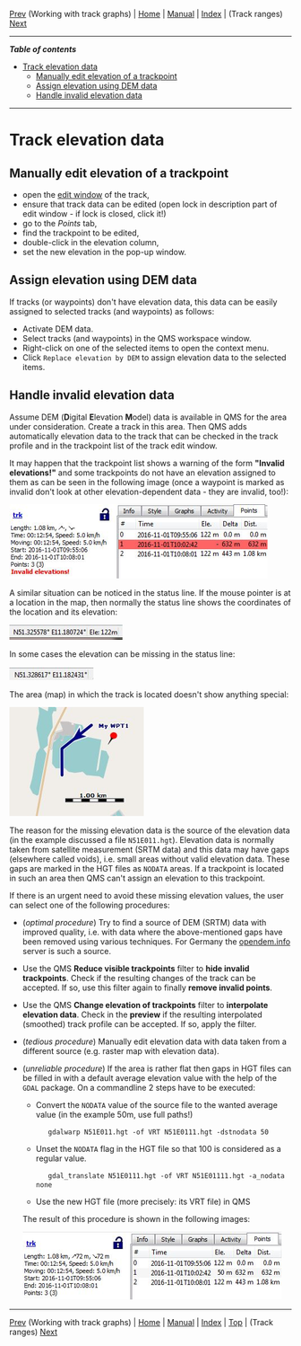 [Prev](DocGisItemsTrkGraphs) (Working with track graphs) | [Home](Home) | [Manual](DocMain) | [Index](AxAdvIndex) | (Track ranges) [Next](DocGisItemsTrkRange)
- - -

***Table of contents***

* [Track elevation data](#track-elevation-data)
    * [Manually edit elevation of a trackpoint](#manually-edit-elevation-of-a-trackpoint)
    * [Assign elevation using DEM data](#assign-elevation-using-dem-data)
    * [Handle invalid elevation data](#handle-invalid-elevation-data)

* * * * * * * * * *
 
# Track elevation data

## Manually edit elevation of a trackpoint

* open the [edit window][TrkEdit] of the track,
* ensure that track data can be edited (open lock in description part of edit window - if lock is closed, click it!)
* go to the _Points_ tab,
* find the trackpoint to be edited,
* double-click in the elevation column,
* set the new elevation in the pop-up window.

## Assign elevation using DEM data

If tracks (or waypoints) don't have elevation data, this data can be easily assigned to selected tracks (and waypoints) as follows:

* Activate DEM data.
* Select tracks (and waypoints) in the QMS workspace window.
* Right-click on one of the selected items to open the context menu.
* Click `Replace elevation by DEM` to assign elevation data to the selected items.

## Handle invalid elevation data


Assume DEM (**D**igital **E**levation **M**odel) data is available in QMS for the area under consideration. Create
a track in this area. Then QMS adds automatically elevation data to the track that can be checked in the track profile and
in the trackpoint list of the track edit window.

It may happen that the trackpoint list shows a warning of the form __"Invalid elevations!"__ and some trackpoints do not have
an elevation assigned to them as can be seen in the following image (once a waypoint is marked as invalid don't look at
other elevation-dependent data - they are invalid, too!):

![Invalid track elevation](images/DocFaq/DEM10.jpg "Invalid track elevation")

A similar situation can be noticed in the status line. If the mouse pointer is at a location in the map, then normally the
status line shows the coordinates of the location and its elevation:

![Status line with elevation](images/DocFaq/DEM11.jpg "Status line with elevation")

In some cases the elevation can be missing in the status line:

![Status line without elevation](images/DocFaq/DEM12.jpg "Status line without elevation")

The area (map) in which the track is located doesn't show anything special:

![DEM data with gaps](images/DocFaq/DEM0.jpg "DEM data with gaps")

The reason for the missing elevation data is the source of the elevation data (in the example discussed
a file `N51E011.hgt`). Elevation data
is normally taken from satellite measurement (SRTM data) and this data may have gaps (elsewhere called voids), i.e. small areas without valid elevation
data. These gaps are marked in the HGT files as `NODATA` areas. If a trackpoint is located in such an area then QMS can't
assign an elevation to this trackpoint.

If there is an urgent need to avoid these missing elevation values, the user can select one of the following procedures:

* (_optimal procedure_) Try to find a source of DEM (SRTM) data with improved quality, i.e. with data where the
above-mentioned gaps have been removed using various techniques. For Germany the
[opendem.info](https://opendem.info/download_srtm.html) server is such a source.
* Use the QMS __Reduce visible trackpoints__ filter to __hide invalid trackpoints__. Check if
the resulting changes of the track can be accepted. If so, use this filter again to finally __remove
invalid points__.

* Use the QMS __Change elevation of trackpoints__ filter to __interpolate elevation data__. Check in the __preview__
if the resulting interpolated (smoothed) track profile can be accepted. If so, apply the filter.

* (_tedious procedure_) Manually edit elevation data with data taken from a different source (e.g. raster map
with elevation data).

* (_unreliable procedure_) If the area is rather flat then gaps in HGT files can be filled in with a default average elevation
value with the help of the `GDAL` package. On a commandline 2 steps have to be executed:

    * Convert the `NODATA` value of the source file to the wanted average value (in the example 50m, use full paths!)

             gdalwarp N51E011.hgt -of VRT N51E0111.hgt -dstnodata 50

    * Unset the `NODATA` flag in the HGT file so that 100 is considered as a regular value.

             gdal_translate N51E0111.hgt -of VRT N51E01111.hgt -a_nodata none

    * Use the new HGT file (more precisely: its VRT file) in QMS

  The result of this procedure is shown in the following images:

  ![Trackpoints with corrected elevation](images/DocFaq/DEM13.jpg "Trackpoints with corrected elevation")

[TrkEdit]: DocGisItemsTrk#user-content-view--edit-details "Track edit window"


- - -
[Prev](DocGisItemsTrkGraphs) (Working with track graphs) | [Home](Home) | [Manual](DocMain) | [Index](AxAdvIndex) | [Top](#) | (Track ranges) [Next](DocGisItemsTrkRange)
